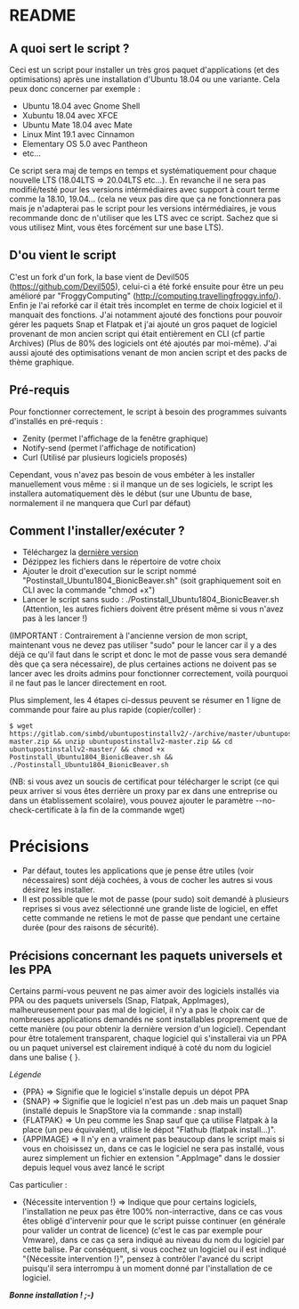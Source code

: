 # README 

## A quoi sert le script ? ##

Ceci est un script pour installer un très gros paquet d'applications (et des optimisations) après une installation d'Ubuntu 18.04 ou une variante.
Cela peux donc concerner par exemple :

- Ubuntu 18.04 avec Gnome Shell
- Xubuntu 18.04 avec XFCE
- Ubuntu Mate 18.04 avec Mate
- Linux Mint 19.1 avec Cinnamon
- Elementary OS 5.0 avec Pantheon
- etc...

Ce script sera maj de temps en temps et systématiquement pour chaque nouvelle LTS (18.04LTS => 20.04LTS etc...). En revanche il ne sera pas modifié/testé pour les versions intérmédiaires avec support à court terme comme la 18.10, 19.04...
(cela ne veux pas dire que ça ne fonctionnera pas mais je n'adapterai pas le script pour les versions intérmédiaires, je vous recommande donc de n'utiliser que les LTS avec ce script. Sachez que  si vous utilisez Mint, vous êtes forcément sur une base LTS).

## D'ou vient le script

C'est un fork d'un fork, la base vient de Devil505 (https://github.com/Devil505), celui-ci a été forké ensuite pour être un peu amélioré par "FroggyComputing" (http://computing.travellingfroggy.info/).
Enfin je l'ai reforké car il était très incomplet en terme de choix logiciel et il manquait des fonctions.
J'ai notamment ajouté des fonctions pour pouvoir gérer les paquets Snap et Flatpak et j'ai ajouté un gros paquet de logiciel provenant de mon ancien script qui était entièrement en CLI (cf partie Archives)
(Plus de 80% des logiciels ont été ajoutés par moi-même).
J'ai aussi ajouté des optimisations venant de mon ancien script et des packs de thème graphique. 

## Pré-requis

Pour fonctionner correctement, le script à besoin des programmes suivants d'installés en pré-requis :

- Zenity (permet l'affichage de la fenêtre graphique)
- Notify-send (permet l'affichage de notification)
- Curl (Utilisé par plusieurs logiciels proposés)

Cependant, vous n'avez pas besoin de vous embéter à les installer manuellement vous même : si il manque un de ses logiciels, le script les installera automatiquement dès le début
(sur une Ubuntu de base, normalement il ne manquera que Curl par défaut)

## Comment l'installer/exécuter ? ##

- Téléchargez la [dernière version](https://gitlab.com/simbd/ubuntupostinstallv2/-/archive/master/ubuntupostinstallv2-master.zip) 
- Dézippez les fichiers dans le répertoire de votre choix 
- Ajouter le droit d'execution sur le script nommé "Postinstall_Ubuntu1804_BionicBeaver.sh" (soit graphiquement soit en CLI avec la commande "chmod +x")
- Lancer le script sans sudo : ./Postinstall_Ubuntu1804_BionicBeaver.sh (Attention, les autres fichiers doivent être présent même si vous n'avez pas à les lancer !)

(IMPORTANT : Contrairement à l'ancienne version de mon script, maintenant vous ne devez pas utiliser "sudo" pour le lancer car il y a des déjà ce qu'il faut dans le script et donc le mot de passe vous sera demandé dès que ça sera nécessaire),
de plus certaines actions ne doivent pas se lancer avec les droits admins pour fonctionner correctement, voilà pourquoi il ne faut pas le lancer directement en root.

Plus simplement, les 4 étapes ci-dessus peuvent se résumer en 1 ligne de commande pour faire au plus rapide (copier/coller) :
```
$ wget https://gitlab.com/simbd/ubuntupostinstallv2/-/archive/master/ubuntupostinstallv2-master.zip && unzip ubuntupostinstallv2-master.zip && cd ubuntupostinstallv2-master/ && chmod +x Postinstall_Ubuntu1804_BionicBeaver.sh && ./Postinstall_Ubuntu1804_BionicBeaver.sh
```
(NB: si vous avez un soucis de certificat pour télécharger le script (ce qui peux arriver si vous êtes derrière un proxy par ex dans une entreprise ou dans un établissement scolaire), vous pouvez ajouter le paramètre --no-check-certificate à la fin de la commande wget)

# Précisions

- Par défaut, toutes les applications que je pense être utiles (voir nécessaires) sont déjà cochées, à vous de cocher les autres si vous désirez les installer.
- Il est possible que le mot de passe (pour sudo) soit demandé à plusieurs reprises si vous avez sélectionné une grande liste de logiciel, en effet cette commande ne retiens le mot de passe que pendant une certaine durée (pour des raisons de sécurité).


## Précisions concernant les paquets universels et les PPA

Certains parmi-vous peuvent ne pas aimer avoir des logiciels installés via PPA ou des paquets universels (Snap, Flatpak, AppImages), malheureusement pour pas mal de logiciel, il n'y a pas le choix car de nombreuses applications demandés ne sont installables proprement que de cette manière
(ou pour obtenir la dernière version d'un logiciel).
Cependant pour être totalement transparent, chaque logiciel qui s'installerai via un PPA ou un paquet universel est clairement indiqué à coté du nom du logiciel dans une balise {  }.

_Légende_
- {PPA} => Signifie que le logiciel s'installe depuis un dépot PPA
- {SNAP} => Signifie que le logiciel n'est pas un .deb mais un paquet Snap (installé depuis le SnapStore via la commande : snap install)
- {FLATPAK} => Un peu comme les Snap sauf que ça utilise Flatpak à la place (un peu équivalent), utilise le dépot "Flathub (flatpak install...)".
- {APPIMAGE} => Il n'y en a vraiment pas beaucoup dans le script mais si vous en choisissez un, dans ce cas le logiciel ne sera pas installé, vous aurez simplement un fichier en extension ".AppImage" dans le dossier depuis lequel vous avez lancé le script

Cas particulier :

- {Nécessite intervention !} => Indique que pour certains logiciels, l'installation ne peux pas être 100% non-interractive, dans ce cas vous êtes obligé d'intervenir pour que le script puisse continuer (en générale pour valider un contrat de licence)
(c'est le cas par exemple pour Vmware), dans ce cas ça sera indiqué au niveau du nom du logiciel par cette balise.
Par conséquent, si vous cochez un logiciel ou il est indiqué "{Nécessite intervention !}", pensez à contrôler l'avancé du script puisqu'il sera interrompu à un moment donné par l'installation de ce logiciel.


***Bonne installation ! ;-)***
